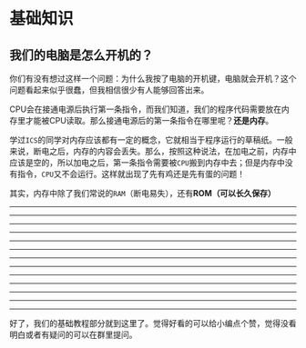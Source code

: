 # 基础知识

## **我们的电脑是怎么开机的？**

你们有没有想过这样一个问题：为什么我按了电脑的开机键，电脑就会开机？这个问题看起来似乎很蠢，但我相信很少有人能够回答出来。

CPU会在接通电源后执行第一条指令，而我们知道，我们的程序代码需要放在内存里才能被CPU读取。那么接通电源后的第一条指令在哪里呢？**还是内存**。

学过`ICS`的同学对内存应该都有一定的概念，它就相当于程序运行的草稿纸。一般来说，断电之后，内存的内容会丢失。那么，按照这种说法，在加电之前，内存中应该是空的，所以加电之后，第一条指令需要被`CPU`搬到内存中去；但是内存中没有指令，`CPU`又不会运行。这样就出现了先有鸡还是先有蛋的问题！

其实，内存中除了我们常说的`RAM`（断电易失），还有**ROM（可以长久保存）**

****

****

****

****

****

****

****

****

****

****

****

****

****

好了，我们的基础教程部分就到这里了。觉得好看的可以给小编点个赞，觉得没看明白或者有疑问的可以在群里提问。

